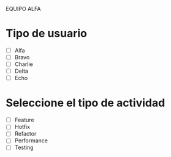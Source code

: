 EQUIPO ALFA

# Tipo de usuario
- [ ] Alfa
- [ ] Bravo 
- [ ] Charlie
- [ ] Delta
- [ ] Echo

# Seleccione el tipo de actividad
- [ ] Feature
- [ ] Hotfix
- [ ] Refactor
- [ ] Performance
- [ ] Testing
